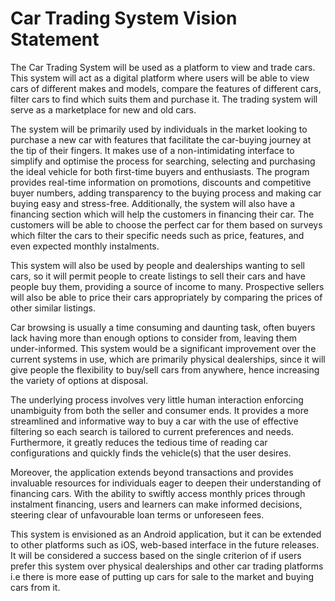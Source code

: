 # Car Trading System Vision Statement

The Car Trading System will be used as a platform to view and trade cars. This system will act as a digital platform where users will be able to view cars of different makes and models, compare the features of different cars, filter cars to find which suits them and purchase it. The trading system will serve as a marketplace for new and old cars.

The system will be primarily used by individuals in the market looking to purchase a new car with features that facilitate the car-buying journey at the tip of their fingers. It makes use of a non-intimidating interface to simplify and optimise the process for searching, selecting and purchasing the ideal vehicle for both first-time buyers and enthusiasts. The program provides real-time information on promotions, discounts and competitive buyer numbers, adding transparency to the buying process and making car buying easy and stress-free. Additionally, the system will also have a financing section which will help the customers in financing their car. The customers will be able to choose the perfect car for them based on surveys which filter the cars to their specific needs such as price, features, and even expected monthly instalments.

This system will also be used by people and dealerships wanting to sell cars, so it will permit people to create listings to sell their cars and have people buy them, providing a source of income to many. Prospective sellers will also be able to price their cars appropriately by comparing the prices of other similar listings.

Car browsing is usually a time consuming and daunting task, often buyers lack having more than enough options to consider from, leaving them under-informed. This system would be a significant improvement over the current systems in use, which are primarily physical dealerships, since it will give people the flexibility to buy/sell cars from anywhere, hence increasing the variety of options at disposal. 

The underlying process involves very little human interaction enforcing unambiguity from both the seller and consumer ends. It provides a more streamlined and informative way to buy a car with the use of effective filtering so each search is tailored to current preferences and needs. Furthermore, it greatly reduces the tedious time of reading car configurations and quickly finds the vehicle(s) that the user desires. 

Moreover, the application extends beyond transactions and provides invaluable resources for individuals eager to deepen their understanding of financing cars. With the ability to swiftly access monthly prices through instalment financing, users and learners can make informed decisions, steering clear of unfavourable loan terms or unforeseen fees.

This system is envisioned as an Android application, but it can be extended to other platforms such as iOS, web-based interface in the future releases. It will be considered a success based on the single criterion of if users prefer this system over physical dealerships and other car trading platforms i.e there is more ease of putting up cars for sale to the market and buying cars from it.
